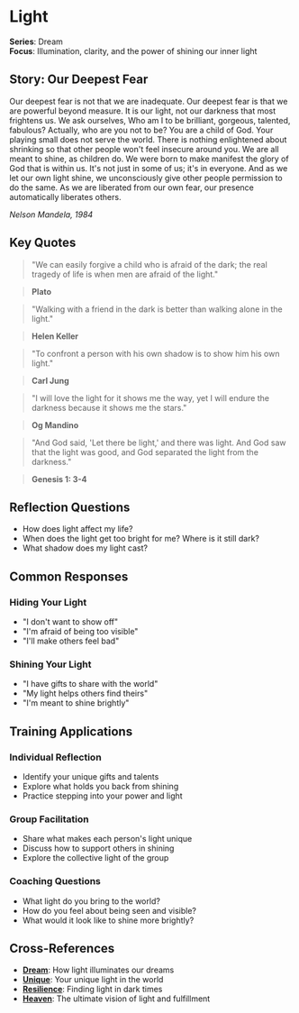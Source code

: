 # Light

**Series**: Dream  
**Focus**: Illumination, clarity, and the power of shining our inner light

## Story: Our Deepest Fear

Our deepest fear is not that we are inadequate. Our deepest fear is that we are powerful beyond measure. It is our light, not our darkness that most frightens us. We ask ourselves, Who am I to be brilliant, gorgeous, talented, fabulous? Actually, who are you not to be? You are a child of God. Your playing small does not serve the world. There is nothing enlightened about shrinking so that other people won't feel insecure around you. We are all meant to shine, as children do. We were born to make manifest the glory of God that is within us. It's not just in some of us; it's in everyone. And as we let our own light shine, we unconsciously give other people permission to do the same. As we are liberated from our own fear, our presence automatically liberates others.

*Nelson Mandela, 1984*

## Key Quotes

> "We can easily forgive a child who is afraid of the dark; the real tragedy of life is when men are afraid of the light."

> **Plato**

> "Walking with a friend in the dark is better than walking alone in the light."

> **Helen Keller**

> "To confront a person with his own shadow is to show him his own light."

> **Carl Jung**

> "I will love the light for it shows me the way, yet I will endure the darkness because it shows me the stars."

> **Og Mandino**

> "And God said, 'Let there be light,' and there was light. And God saw that the light was good, and God separated the light from the darkness."

> **Genesis 1: 3-4**

## Reflection Questions

- How does light affect my life?
- When does the light get too bright for me? Where is it still dark?
- What shadow does my light cast?

## Common Responses

### **Hiding Your Light**
- "I don't want to show off"
- "I'm afraid of being too visible"
- "I'll make others feel bad"

### **Shining Your Light**
- "I have gifts to share with the world"
- "My light helps others find theirs"
- "I'm meant to shine brightly"

## Training Applications

### **Individual Reflection**
- Identify your unique gifts and talents
- Explore what holds you back from shining
- Practice stepping into your power and light

### **Group Facilitation**
- Share what makes each person's light unique
- Discuss how to support others in shining
- Explore the collective light of the group

### **Coaching Questions**
- What light do you bring to the world?
- How do you feel about being seen and visible?
- What would it look like to shine more brightly?

## Cross-References
- **[Dream](01-dream.md)**: How light illuminates our dreams
- **[Unique](07-unique.md)**: Your unique light in the world
- **[Resilience](08-resilience.md)**: Finding light in dark times
- **[Heaven](11-heaven.md)**: The ultimate vision of light and fulfillment
